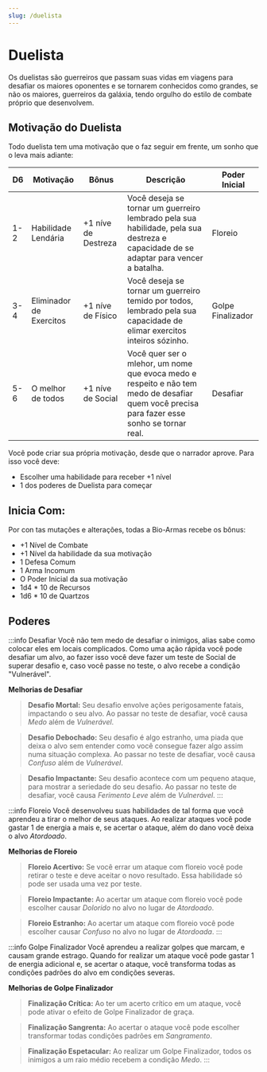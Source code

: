 ```yaml
---
slug: /duelista
---
```


# Duelista
Os duelistas são guerreiros que passam suas vidas em viagens para desafiar os maiores oponentes e se tornarem conhecidos como grandes, se não os maiores, guerreiros da galáxia, tendo orgulho do estilo de combate próprio que desenvolvem.

## Motivação do Duelista
Todo duelista tem uma motivação que o faz seguir em frente, um sonho que o leva mais adiante:

|  D6  | Motivação | Bônus | Descrição | Poder Inicial |
|---|---|----------|----------|----------|
| 1-2 | Habilidade Lendária | +1 níve de Destreza | Você deseja se tornar um guerreiro lembrado pela sua habilidade, pela sua destreza e capacidade de se adaptar para vencer a batalha. | Floreio |
| 3-4 | Eliminador de Exercitos | +1 níve de Físico | Você deseja se tornar um guerreiro temido por todos, lembrado pela sua capacidade de elimar exercitos inteiros sózinho. | Golpe Finalizador |
| 5-6 | O melhor de todos | +1 níve de Social | Você quer ser o mlehor, um nome que evoca medo e respeito e não tem medo de desafiar quem você precisa para fazer esse sonho se tornar real. | Desafiar |

Você pode criar sua própria motivação, desde que o narrador aprove. Para isso você deve: 
- Escolher uma habilidade para receber +1 nível 
- 1 dos poderes de Duelista para começar

## Inicia Com:

Por con tas mutações e alterações, todas a Bio-Armas recebe os bônus:
- +1 Nível de Combate
- +1 Nível da habilidade da sua motivação
- 1 Defesa Comum
- 1 Arma Incomum
- O Poder Inicial da sua motivação
- 1d4 * 10 de Recursos
- 1d6 * 10 de Quartzos 

## Poderes

:::info Desafiar
Você não tem medo de desafiar o inimigos, alias sabe como colocar eles em locais complicados. Como uma ação rápida você pode desafiar um alvo, ao fazer isso você deve fazer um teste de Social de superar desafio e, caso você passe no teste, o alvo recebe a condição "Vulnerável".


**Melhorias de Desafiar**
> **Desafio Mortal:** Seu desafio envolve ações perigosamente fatais, impactando o seu alvo. Ao passar no teste de desafiar, você causa *Medo* além de *Vulnerável*.

> **Desafio Debochado:** Seu desafio é algo estranho, uma piada que deixa o alvo sem entender como você consegue fazer algo assim numa situação complexa. Ao passar no teste de desafiar, você causa *Confuso* além de *Vulnerável*.

> **Desafio Impactante:** Seu desafio acontece com um pequeno ataque, para mostrar a seriedade do seu desafio. Ao passar no teste de desafiar, você causa *Ferimento Leve* além de *Vulnerável*.
:::

:::info Floreio
Você desenvolveu suas habilidades de tal forma que você aprendeu a tirar o melhor de seus ataques. Ao realizar ataques você pode gastar 1 de energia a mais e, se acertar o ataque, além do dano você deixa o alvo *Atordoado*.


**Melhorias de Floreio**
> **Floreio Acertivo:** Se você errar um ataque com floreio você pode retirar o teste e deve aceitar o novo resultado. Essa habilidade só pode ser usada uma vez por teste.

> **Floreio Impactante:** Ao acertar um ataque com floreio você pode escolher causar *Dolorido* no alvo no lugar de *Atordoado*.

> **Floreio Estranho:** Ao acertar um ataque com floreio você pode escolher causar *Confuso* no alvo no lugar de *Atordoada*.
:::

:::info Golpe Finalizador
Você aprendeu a realizar golpes que marcam, e causam grande estrago. Quando for realizar um ataque você pode gastar 1 de energia adicional e, se acertar o ataque, você transforma todas as condições padrões do alvo em condições severas.


**Melhorias de Golpe Finalizador**
> **Finalização Crítica:** Ao ter um acerto crítico em um ataque, você pode ativar o efeito de Golpe Finalizador de graça.

> **Finalização Sangrenta:** Ao acertar o ataque você pode escolher transformar todas condições padrões em *Sangramento*.

> **Finalização Espetacular:** Ao realizar um Golpe Finalizador, todos os inimigos a um raio médio recebem a condição *Medo*.
:::